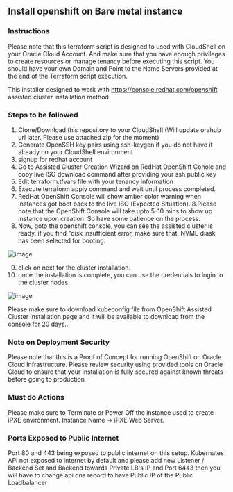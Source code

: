 ## Install openshift on Bare metal instance

### Instructions
Please note that this terraform script is designed to used with CloudShell on your Oracle Cloud Account.
And make sure that you have enough privileges to create resources or manage tenancy before executing this script. 
You should have your own Domain and Point to the Name Servers provided at the end of the Terraform script execution.

This installer designed to work with https://console.redhat.com/openshift assisted cluster installation method. 

### Steps to be followed
1. Clone/Download this repository to your CloudShell (Will update orahub url later. Please use attached zip for the moment)
2. Generate OpenSSH key pairs using ssh-keygen if you do not have it already on your CloudShell environment
3. signup for redhat account
4. Go to Assisted Cluster Creation Wizard on RedHat OpenShift Conole and copy live ISO download command after providing your ssh public key
5. Edit terraform.tfvars file with your tenancy information
6. Execute terraform apply command and wait until process completed.
7. RedHat OpenShift Console will show amber color warning when Instances got boot back to the live ISO (Expected Situation). 
8.Please note that the OpenShift Console will take upto 5-10 mins to show up instance upon creation. So have some patience on the process.
9. Now, goto the openshift console, you can see the assisted cluster is ready.
if you find "disk insufficient error, make sure that, NVME diask has been selected for booting.

![image](https://user-images.githubusercontent.com/26675416/146725950-dd02d4ed-bccc-4a59-bb5a-ef35b914b4e9.png)

9. click on next for the cluster installation.
10. once the installation is complete, you can use the credentials to login to the cluster nodes.

![image](https://user-images.githubusercontent.com/26675416/146726221-67f97301-0676-44a6-9b25-770f86451b23.png)

Please make sure to download kubeconfig file from OpenShift Assisted Cluster Installation page and it will be available to download from the console for 20 days..

### Note on Deployment Security
Please note that this is a Proof of Concept for running OpenShift on Oracle Cloud Infrastructure. Please review security using provided tools on Oracle Cloud to ensure that your installation is fully secured against known threats before going to production

### Must do Actions
Please make sure to Terminate or Power Off the instance used to create iPXE environment. Instance Name -> iPXE Web Server.

### Ports Exposed to Public Internet
Port 80 and 443 being exposed to public internet on this setup. Kubernates API not exposed to internet by default and please add new Listener / Backend Set and Backend towards Private LB's IP and Port 6443 then you will have to change api dns record to have Public IP of the Public Loadbalancer


